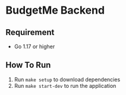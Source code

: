 # BudgetMe Backend

## Requirement
- Go 1.17 or higher

## How To Run
1. Run ```make setup``` to download dependencies
2. Run ```make start-dev``` to run the application